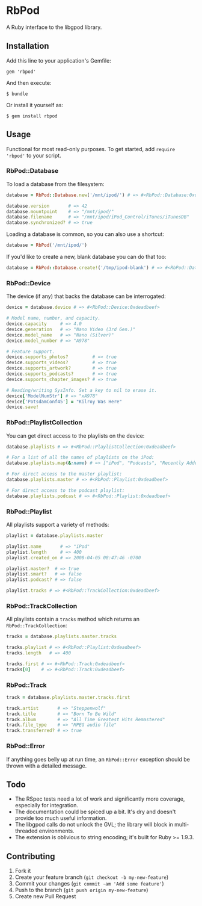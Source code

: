 # RbPod

A Ruby interface to the libgpod library.

## Installation

Add this line to your application's Gemfile:

    gem 'rbpod'

And then execute:

    $ bundle

Or install it yourself as:

    $ gem install rbpod

## Usage

Functional for most read-only purposes. To get started, add `require 'rbpod'` to your script.

### RbPod::Database

To load a database from the filesystem:

```ruby
database = RbPod::Database.new('/mnt/ipod/') # => #<RbPod::Database:0xdeadbeef>

database.version       # => 42
database.mountpoint    # => "/mnt/ipod/"
database.filename      # => "/mnt/ipod/iPod_Control/iTunes/iTunesDB"
database.synchronized? # => true
```
Loading a database is common, so you can also use a shortcut:

```ruby
database = RbPod('/mnt/ipod/')
```

If you'd like to create a new, blank database you can do that too:

```ruby
database = RbPod::Database.create!('/tmp/ipod-blank') # => #<RbPod::Database:0xdeadbeef>
```

### RbPod::Device

The device (if any) that backs the database can be interrogated:

```ruby
device = database.device # => #<RbPod::Device:0xdeadbeef>

# Model name, number, and capacity.
device.capacity     # => 4.0
device.generation   # => "Nano Video (3rd Gen.)"
device.model_name   # => "Nano (Silver)"
device.model_number # => "A978"

# Feature support.
device.supports_photos?         # => true
device.supports_videos?         # => true
device.supports_artwork?        # => true
device.supports_podcasts?       # => true
device.supports_chapter_images? # => true

# Reading/writing SysInfo. Set a key to nil to erase it.
device['ModelNumStr'] # => "xA978"
device['PotsdamConf45'] = "Kilroy Was Here"
device.save!
```

### RbPod::PlaylistCollection

You can get direct access to the playlists on the device:

```ruby
database.playlists # => #<RbPod::PlaylistCollection:0xdeadbeef>

# For a list of all the names of playlists on the iPod:
database.playlists.map(&:name) # => ["iPod", "Podcasts", "Recently Added"]

# For direct access to the master playlist:
database.playlists.master # => #<RbPod::Playlist:0xdeadbeef>

# For direct access to the podcast playlist:
database.playlists.podcast # => #<RbPod::Playlist:0xdeadbeef>
```

### RbPod::Playlist

All playlists support a variety of methods:

```ruby
playlist = database.playlists.master

playlist.name       # => "iPod"
playlist.length     # => 400
playlist.created_on # => 2008-04-05 08:47:46 -0700

playlist.master?  # => true
playlist.smart?   # => false
playlist.podcast? # => false

playlist.tracks # => #<RbPod::TrackCollection:0xdeadbeef>
```
### RbPod::TrackCollection

All playlists contain a `tracks` method which returns an `RbPod::TrackCollection`:

```ruby
tracks = database.playlists.master.tracks

tracks.playlist # => #<RbPod::Playlist:0xdeadbeef>
tracks.length   # => 400

tracks.first # => #<RbPod::Track:0xdeadbeef>
tracks[0]    # => #<RbPod::Track:0xdeadbeef>
```

### RbPod::Track

```ruby
track = database.playlists.master.tracks.first

track.artist       # => "Steppenwolf"
track.title        # => "Born To Be Wild"
track.album        # => "All Time Greatest Hits Remastered"
track.file_type    # => "MPEG audio file"
track.transferred? # => true
````

### RbPod::Error

If anything goes belly up at run time, an `RbPod::Error` exception should be thrown with a detailed message.

## Todo

 * The RSpec tests need a lot of work and significantly more coverage, especially for integration.
 * The documentation could be spiced up a bit. It's dry and doesn't provide too much useful information.
 * The libgpod calls do not unlock the GVL; the library will block in multi-threaded environments.
 * The extension is oblivious to string encoding; it's built for Ruby >= 1.9.3.

## Contributing

1. Fork it
2. Create your feature branch (`git checkout -b my-new-feature`)
3. Commit your changes (`git commit -am 'Add some feature'`)
4. Push to the branch (`git push origin my-new-feature`)
5. Create new Pull Request
